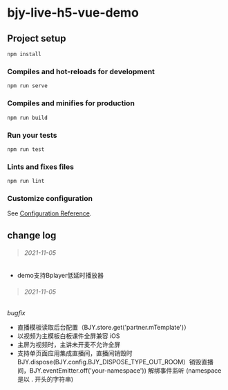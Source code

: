 # bjy-live-h5-vue-demo

## Project setup
```
npm install
```

### Compiles and hot-reloads for development
```
npm run serve
```

### Compiles and minifies for production
```
npm run build
```

### Run your tests
```
npm run test
```

### Lints and fixes files
```
npm run lint
```

### Customize configuration
See [Configuration Reference](https://cli.vuejs.org/config/).

## change log
> ###### 2021-11-05

-   demo支持Bplayer低延时播放器
> ###### 2021-11-05

_bugfix_

-   直播模板读取后台配置（BJY.store.get('partner.mTemplate')）
-   以视频为主模板白板课件全屏兼容 iOS
-   主屏为视频时，主讲未开麦不允许全屏
-   支持单页面应用集成直播间，直播间销毁时 BJY.dispose(BJY.config.BJY_DISPOSE_TYPE_OUT_ROOM）销毁直播间，BJY.eventEmitter.off('your-namespace')) 解绑事件监听 (namespace 是以 . 开头的字符串)
